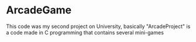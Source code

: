 # ArcadeGame 
This code was my second project on University,  basically "ArcadeProject" is a code made in C programming that contains several mini-games
